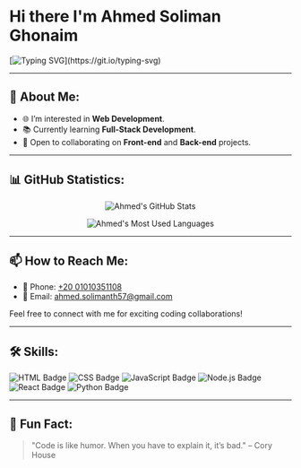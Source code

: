 # Hi there  I'm Ahmed Soliman Ghonaim

[![Typing SVG](https://readme-typing-svg.herokuapp.com?font=Fira+Code&size=24&color=F72280&lines=Welcome+to+Ahmed's+Profile!;Passionate+Developer!;Web+Development+Enthusiast!)](https://git.io/typing-svg)

---

## 🌟 About Me:
- 🌐 I’m interested in **Web Development**.
- 📚 Currently learning **Full-Stack Development**.
- 🤝 Open to collaborating on **Front-end** and **Back-end** projects.

---

## 📊 GitHub Statistics:
<div align="center">
  
  ![Ahmed's GitHub Stats](https://github-readme-stats.vercel.app/api?username=AhmedSolimanGhonaim&show_icons=true&theme=radical)
  
  ![Ahmed's Most Used Languages](https://github-readme-stats.vercel.app/api/top-langs/?username=AhmedSolimanGhonaim&layout=compact&theme=radical)

</div>

---



## 📫 How to Reach Me:
- 📱 Phone: [+20 01010351108](tel:+201010351108)
- 📧 Email: [ahmed.solimanth57@gmail.com](mailto:ahmed.solimanth57@gmail.com)

Feel free to connect with me for exciting coding collaborations!

---

## 🛠️ Skills:
![HTML Badge](https://img.shields.io/badge/HTML-5-orange)
![CSS Badge](https://img.shields.io/badge/CSS-3-blue)
![JavaScript Badge](https://img.shields.io/badge/JavaScript-ES6-yellow)
![Node.js Badge](https://img.shields.io/badge/Node.js-JS-green)
![React Badge](https://img.shields.io/badge/React-JS-blue)
![Python Badge](https://img.shields.io/badge/Python-3.x-blue)

---

## 🎉 Fun Fact:
> "Code is like humor. When you have to explain it, it’s bad." – Cory House
